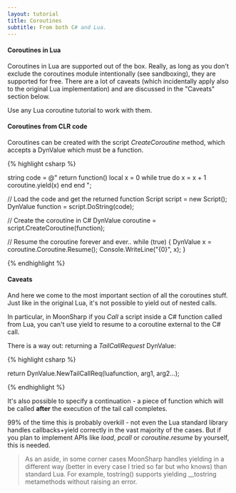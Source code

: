 ```yaml
---
layout: tutorial
title: Coroutines
subtitle: From both C# and Lua.
---
```



#### Coroutines in Lua

Coroutines in Lua are supported out of the box. Really, as long as you don't exclude the coroutines module intentionally (see sandboxing), they are supported for free.
There are a lot of caveats (which incidentally apply also to the original Lua implementation) and are discussed in the "Caveats" section below.

Use any Lua coroutine tutorial to work with them.


#### Coroutines from CLR code

Coroutines can be created with the script *CreateCoroutine* method, which accepts a DynValue which must be a function. 

{% highlight csharp %}

string code = @"
	return function()
		local x = 0
		while true do
			x = x + 1
			coroutine.yield(x)
		end
	end
	";

// Load the code and get the returned function
Script script = new Script();
DynValue function = script.DoString(code);

// Create the coroutine in C#
DynValue coroutine = script.CreateCoroutine(function);

// Resume the coroutine forever and ever..
while (true)
{
	DynValue x = coroutine.Coroutine.Resume();
	Console.WriteLine("{0}", x);
}

{% endhighlight %}


#### Caveats

And here we come to the most important section of all the coroutines stuff.
Just like in the original Lua, it's not possible to yield out of nested calls.

In particular, in MoonSharp if you *Call* a script inside a C# function called from Lua, you can't use yield to resume to a coroutine external to the C# call.

There is a way out: returning a *TailCallRequest* DynValue:


{% highlight csharp %}

return DynValue.NewTailCallReq(luafunction, arg1, arg2...); 

{% endhighlight %}


It's also possible to specify a continuation - a piece of function which will be called **after** the execution of the tail call completes.

99% of the time this is probably overkill - not even the Lua standard library handles callbacks+yield correctly in the vast majority of the cases. But 
if you plan to implement APIs like *load*, *pcall* or *coroutine.resume* by yourself, this is needed.

> As an aside, in some corner cases MoonSharp handles yielding in a different way (better in every case I tried so far but who knows) than standard Lua. For example, tostring() supports yielding __tostring metamethods without raising an error.

